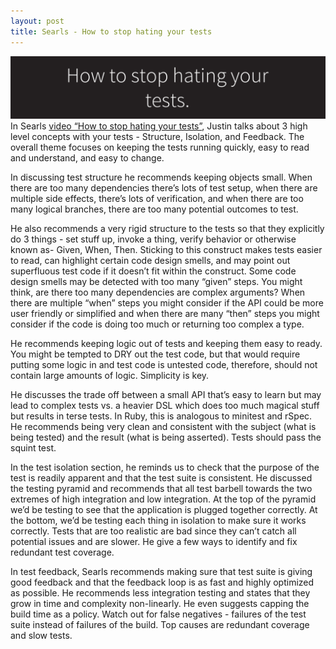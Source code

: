 ```yaml
---
layout: post
title: Searls - How to stop hating your tests
---
```


![Searls Presentation Banner](/images/searls.png)
In Searls [video “How to stop hating your tests”](http://blog.testdouble.com/posts/2015-11-16-how-to-stop-hating-your-tests), Justin talks about 3 high level concepts with your tests - Structure, Isolation, and Feedback. The overall theme focuses on keeping the tests running quickly, easy to read and understand, and easy to change.

In discussing test structure he recommends keeping objects small. When there are too many dependencies there’s lots of test setup, when there are multiple side effects, there’s lots of verification, and when there are too many logical branches, there are too many potential outcomes to test.

He also recommends a very rigid structure to the tests so that they explicitly do 3 things - set stuff up, invoke a thing, verify behavior or otherwise known as- Given, When, Then. Sticking to this construct makes tests easier to read, can highlight certain code design smells, and may point out superfluous test code if it doesn’t fit within the construct. Some code design smells may be detected with too many “given” steps. You might think, are there too many dependencies are complex arguments? When there are multiple “when” steps you might consider if the API could be more user friendly or simplified and when there are many “then” steps you might consider if the code is doing too much or returning too complex a type.

He recommends keeping logic out of tests and keeping them easy to ready. You might be tempted to DRY out the test code, but that would require putting some logic in and test code is untested code, therefore, should not contain large amounts of logic. Simplicity is key.

He discusses the trade off between a small API that’s easy to learn but may lead to complex tests vs. a heavier DSL which does too much magical stuff but results in terse tests. In Ruby, this is analogous to minitest and rSpec. He recommends being very clean and consistent with the subject (what is being tested) and the result (what is being asserted). Tests should pass the squint test.

In the test isolation section, he reminds us to check that the purpose of the test is readily apparent and that the test suite is consistent. He discussed the testing pyramid and recommends that all test barbell towards the two extremes of high integration and low integration. At the top of the pyramid we’d be testing to see that the application is plugged together correctly. At the bottom, we’d be testing each thing in isolation to make sure it works correctly. Tests that are too realistic are bad since they can’t catch all potential issues and are slower. He give a few ways to identify and fix redundant test coverage.

In test feedback, Searls recommends making sure that test suite is giving good feedback and that the feedback loop is as fast and highly optimized as possible. He recommends less integration testing and states that they grow in time and complexity non-linearly. He even suggests capping the build time as a policy. Watch out for false negatives - failures of the test suite instead of failures of the build. Top causes are redundant coverage and slow tests.
